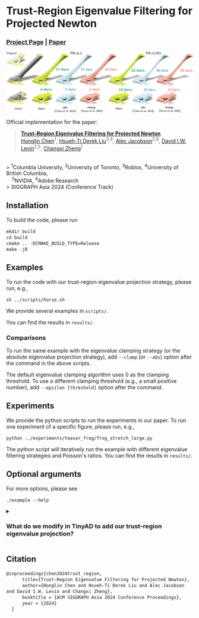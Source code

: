 # Trust-Region Eigenvalue Filtering for Projected Newton

### [Project Page](https://www.cs.columbia.edu/cg/trust-region/)  | [Paper](https://www.cs.columbia.edu/cg/trust-region/paper.pdf)

<img src="https://github.com/honglin-c/trust-region-newton/blob/main/.github/images/teaser.png" width="800">

Official implementation for the paper:
> **[Trust-Region Eigenvalue Filtering for Projected Newton](https://www.cs.columbia.edu/cg/trust-region/)**  
> [Honglin Chen](https://www.cs.columbia.edu/~honglinchen/)<sup>1</sup>, 
[Hsueh-Ti Derek Liu](https://www.dgp.toronto.edu/~hsuehtil/)<sup>3,</sup><sup>4</sup>, 
[Alec Jacobson](https://www.cs.toronto.edu/~jacobson/)<sup>2,</sup><sup>6</sup>,
[David I.W. Levin](http://www.cs.toronto.edu/~diwlevin/)<sup>2,</sup><sup>5</sup>, 
[Changxi Zheng](http://www.cs.columbia.edu/~cxz/)<sup>1</sup>
<br>
> <sup>1</sup>Columbia University, 
<sup>2</sup>University of Toronto,  
<sup>3</sup>Roblox, 
<sup>4</sup>University of British Columbia, 
<br> 
&nbsp; &nbsp; <sup>5</sup>NVIDIA,
<sup>6</sup>Adobe Research
<br>
> SIGGRAPH Asia 2024 (Conference Track)


## Installation
To build the code, please run
```
mkdir build
cd build
cmake .. -DCMAKE_BUILD_TYPE=Release
make -j8
```

## Examples

To run the code with our trust-region eigenvalue projection strategy, please run, e.g.,
```
sh ../scripts/horse.sh
```
We provide several examples in `scripts/`. 

You can find the results in `results/`.

### Comparisons
To run the same example with the eigenvalue clamping strategy (or the absolute eigenvalue projection strategy), add `--clamp` (or `--abs`) option after the command in the above scripts.

The default eigenvalue clamping algorithm uses 0 as the clamping threshold. To use a different clamping threshold (e.g., a small positive number), add `--epsilon [threshold]` option after the command. 

## Experiments

We provide the python scripts to run the experiments in our paper.
To run one experiment of a specific figure, please run, e.g.,
```
python ../experiments/teaser_frog/frog_stretch_large.py
```

The python script will iteratively run the example with different eigenvalue filtering strategies and Poisson's ratios. You can find the results in `results/`.

## Optional arguments

For more options, please see
```
./example --help
```

<details>
<summary>
<h3>What do we modify in TinyAD to add our trust-region eigenvalue projection? </h3>
</summary>

As a research prototype, we choose to make minimal modifications in TinyAD when adding our new projection method. 
We clone [TinyAD](https://github.com/patr-schm/TinyAD/blob/29417031c185b6dc27b6d4b684550d844459b735D) to the project folder,
and comment out and change [lines 71-75](https://github.com/patr-schm/TinyAD/blob/29417031c185b6dc27b6d4b684550d844459b735/include/TinyAD/Utils/HessianProjection.hh#L71-L75) in `TinyAD/include/TinyAD/Utils/HessianProjection.hh` to:
```
  if (_eigenvalue_eps < 0) {
      // project to absolute value if the eigenvalue threshold is set to be less than 0
      if (D(i, i) < 0)
      {
          D(i, i) = -D(i, i);
          all_positive = false;
      }
  }
  else {
      // project to epsilon otherwise
      if (D(i, i) < _eigenvalue_eps)
      {
          D(i, i) = _eigenvalue_eps;
          all_positive = false;
      }
  }
```
Thus we simply use `eps < 0` (e.g., `eps = -1`) as a flag for absolute eigenvalue projection.

To implement our adaptive eigenvalue projection strategy, we [compute the trust region ratio](https://github.com/honglin-c/trust-region-newton/blob/15a306fbbea61cf178cf6c0be45410fdbab9c394/main.cpp#L316) and [use it as a threshold to switch between the abs and clamp strategy](https://github.com/honglin-c/trust-region-newton/blob/15a306fbbea61cf178cf6c0be45410fdbab9c394/main.cpp#L274).

</details>

</details>


## Citation
```
@inproceedings{chen2024trust_region,
      title={Trust-Region Eigenvalue Filtering for Projected Newton},
      author={Honglin Chen and Hsueh-Ti Derek Liu and Alec Jacobson and David I.W. Levin and Changxi Zheng},
      booktitle = {ACM SIGGRAPH Asia 2024 Conference Proceedings},
      year = {2024}
  }
```
